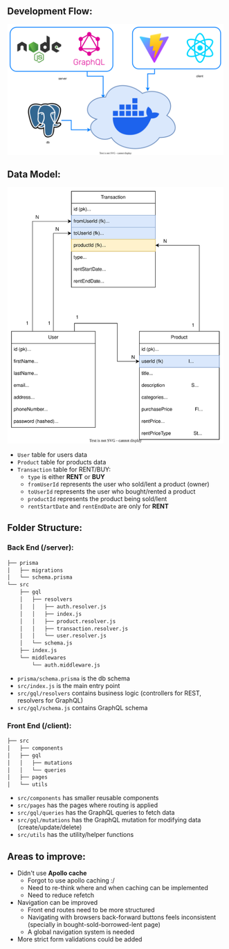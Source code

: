 ## Development Flow:

<img alt="workflow" src="./assets/development-flow.drawio.svg" width="500">

## Data Model:

<img alt="workflow" src="./assets/data-model.drawio.svg" width="500">

- `User` table for users data
- `Product` table for products data
- `Transaction` table for RENT/BUY:
  - `type` is either **RENT** or **BUY**
  - `fromUserId` represents the user who sold/lent a product (owner)
  - `toUserId` represents the user who bought/rented a product
  - `productId` represents the product being sold/lent
  - `rentStartDate` and `rentEndDate` are only for **RENT**

## Folder Structure:

### Back End (/server):

```bash
├── prisma
│   ├── migrations
│   └── schema.prisma
└── src
    ├── gql
    │   ├── resolvers
    │   │   ├── auth.resolver.js
    │   │   ├── index.js
    │   │   ├── product.resolver.js
    │   │   ├── transaction.resolver.js
    │   │   └── user.resolver.js
    │   └── schema.js
    ├── index.js
    └── middlewares
        └── auth.middleware.js
```

- `prisma/schema.prisma` is the db schema
- `src/index.js` is the main entry point
- `src/gql/resolvers` contains business logic (controllers for REST, resolvers for GraphQL)
- `src/gql/schema.js` contains GraphQL schema

### Front End (/client):

```bash
├── src
│   ├── components
│   ├── gql
│   │   ├── mutations
│   │   └── queries
│   ├── pages
│   └── utils
```

- `src/components` has smaller reusable components
- `src/pages` has the pages where routing is applied
- `src/gql/queries` has the GraphQL queries to fetch data
- `src/gql/mutations` has the GraphQL mutation for modifying data (create/update/delete)
- `src/utils` has the utility/helper functions

## Areas to improve:

- Didn't use **Apollo cache**
  - Forgot to use apollo caching :/
  - Need to re-think where and when caching can be implemented
  - Need to reduce refetch
- Navigation can be improved
  - Front end routes need to be more structured
  - Navigating with browsers back-forward buttons feels inconsistent (specially in bought-sold-borrowed-lent page)
  - A global navigation system is needed
- More strict form validations could be added
